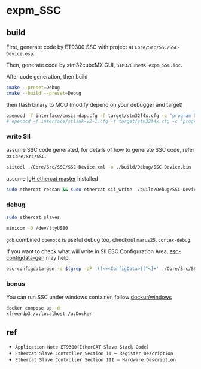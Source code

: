 # expm_SSC

## build

First, generate code by ET9300 SSC with project at `Core/Src/SSC/SSC-Device.esp`.

Then, generate code by stm32cubeMX GUI, `STM32CubeMX expm_SSC.ioc`.

After code generation, then build

```bash
cmake --preset=Debug
cmake --build --preset=Debug
```

then flash binary to MCU (modify depend on your debugger and target)

```bash
openocd -f interface/cmsis-dap.cfg -f target/stm32f4x.cfg -c "program build/Debug/expm_SSC.elf verify reset exit"
# openocd -f interface/stlink-v2-1.cfg -f target/stm32f4x.cfg -c "program build/Debug/expm_SSC.elf verify reset exit"
```

### write SII

assume SSC code generated, for details of how to generate SSC code, refer to `Core/Src/SSC`.

```bash
siitool ./Core/Src/SSC/SSC-Device.xml -o ./build/Debug/SSC-Device.bin
```

assume [IgH ethercat master](https://gitlab.com/etherlab.org/ethercat) installed

```bash
sudo ethercat rescan && sudo ethercat sii_write ./build/Debug/SSC-Device.bin
```

### debug

```bash
sudo ethercat slaves
```

```bash
minicom -D /dev/ttyUSB0
```

`gdb` combined `openocd` is useful debug too, checkout `marus25.cortex-debug`.

If you want to check what will write in SII ESC Configuration Area, [esc-configdata-gen](https://github.com/existedinnettw/esc-configdata-gen) may help.

```bash
esc-configdata-gen -d $(grep -oP '(?<=<ConfigData>)[^<]+' ./Core/Src/SSC/SSC-Device.xml)
```

### bonus

You can run SSC under windows container, follow [dockur/windows](https://github.com/dockur/windows?tab=readme-ov-file)

```bash
docker compose up -d
xfreerdp3 /v:localhost /u:Docker
```

## ref

* `Application Note ET9300(EtherCAT Slave Stack Code)`
* `Ethercat Slave Controller Section II – Register Description`
* `Ethercat Slave Controller Section III – Hardware Description`
